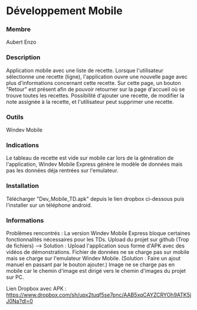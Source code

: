 # Développement Mobile 

### Membre
Aubert Enzo

### Description
Application mobile avec une liste de recette.
Lorsque l'utilisateur sélectionne une recette (ligne), l'application ouvre une nouvelle page avec plus d'informations concernant cette recette.
Sur cette page, un bouton "Retour" est présent afin de pouvoir retourner sur la page d'accueil où se trouve toutes les recettes.
Possibilité d'ajouter une recette, de modifier la note assignée à la recette, et l'utilisateur peut supprimer une recette.

### Outils
Windev Mobile

### Indications
Le tableau de recette est vide sur mobile car lors de la génération de l'application, Windev Mobile Express génère le modèle de données mais pas les données déja rentrées sur l'emulateur.

### Installation
Télécharger "Dev_Mobile_TD.apk" depuis le lien dropbox ci-dessous puis l'installer sur un téléphone android.

### Informations
Problèmes rencontrés :
	La version Windev Mobile Express bloque certaines fonctionnalités nécessaires pour les TDs.
	Upload du projet sur github (Trop de fichiers) --> Solution : Upload l'application sous forme d'APK avec des vidéos de démonstrations.
	Fichier de données ne se charge pas sur mobile mais se charge sur l'emulateur Windev Mobile. (Solution : Faire un ajout manuel en passant par le bouton ajouter.)
	Image ne se charge pas en mobile car le chemin d'image est dirigé vers le chemin d'images du projet sur PC.

	
Lien Dropbox avec APK : https://www.dropbox.com/sh/upx2tuqf5se7pnc/AAB5xqCAYZCRYOh9ATK5jJ0Na?dl=0
